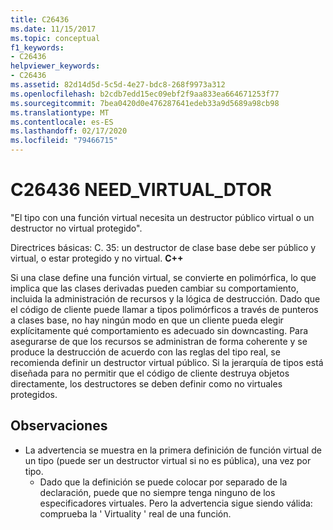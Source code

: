 ```yaml
---
title: C26436
ms.date: 11/15/2017
ms.topic: conceptual
f1_keywords:
- C26436
helpviewer_keywords:
- C26436
ms.assetid: 82d14d5d-5c5d-4e27-bdc8-268f9973a312
ms.openlocfilehash: b2cdb7edd15ec09ebf2f9aa833ea664671253f77
ms.sourcegitcommit: 7bea0420d0e476287641edeb33a9d5689a98cb98
ms.translationtype: MT
ms.contentlocale: es-ES
ms.lasthandoff: 02/17/2020
ms.locfileid: "79466715"
---
```

# <a name="c26436-need_virtual_dtor"></a>C26436 NEED_VIRTUAL_DTOR
"El tipo con una función virtual necesita un destructor público virtual o un destructor no virtual protegido".

Directrices básicas: C. 35: un destructor de clase base debe ser público y virtual, o estar protegido y no virtual. **C++**

Si una clase define una función virtual, se convierte en polimórfica, lo que implica que las clases derivadas pueden cambiar su comportamiento, incluida la administración de recursos y la lógica de destrucción. Dado que el código de cliente puede llamar a tipos polimórficos a través de punteros a clases base, no hay ningún modo en que un cliente pueda elegir explícitamente qué comportamiento es adecuado sin downcasting. Para asegurarse de que los recursos se administran de forma coherente y se produce la destrucción de acuerdo con las reglas del tipo real, se recomienda definir un destructor virtual público. Si la jerarquía de tipos está diseñada para no permitir que el código de cliente destruya objetos directamente, los destructores se deben definir como no virtuales protegidos.

## <a name="remarks"></a>Observaciones
- La advertencia se muestra en la primera definición de función virtual de un tipo (puede ser un destructor virtual si no es pública), una vez por tipo.
  - Dado que la definición se puede colocar por separado de la declaración, puede que no siempre tenga ninguno de los especificadores virtuales. Pero la advertencia sigue siendo válida: comprueba la ' Virtuality ' real de una función.

